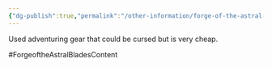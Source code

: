 ```yaml
---
{"dg-publish":true,"permalink":"/other-information/forge-of-the-astral-blades/locations/gateway-baazar/shady-sam-s/","updated":"2025-03-01T21:16:14.576+00:00"}
---
```


Used adventuring gear that could be cursed but is very cheap.

#ForgeoftheAstralBladesContent  